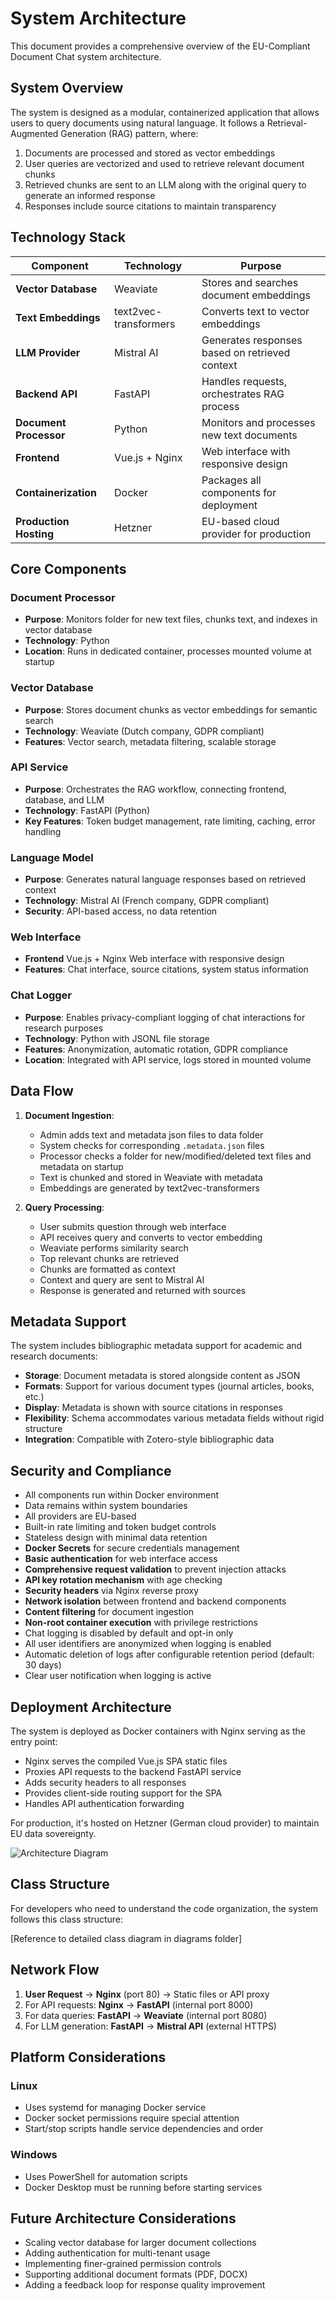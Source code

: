 # System Architecture

This document provides a comprehensive overview of the EU-Compliant Document Chat system architecture.

## System Overview

The system is designed as a modular, containerized application that allows users to query documents using natural language. It follows a Retrieval-Augmented Generation (RAG) pattern, where:

1. Documents are processed and stored as vector embeddings
2. User queries are vectorized and used to retrieve relevant document chunks
3. Retrieved chunks are sent to an LLM along with the original query to generate an informed response
4. Responses include source citations to maintain transparency

## Technology Stack

| Component | Technology | Purpose |
|-----------|------------|---------|
| **Vector Database** | Weaviate | Stores and searches document embeddings |
| **Text Embeddings** | text2vec-transformers | Converts text to vector embeddings |
| **LLM Provider** | Mistral AI | Generates responses based on retrieved context |
| **Backend API** | FastAPI | Handles requests, orchestrates RAG process |
| **Document Processor** | Python | Monitors and processes new text documents |
| **Frontend** | Vue.js + Nginx | Web interface with responsive design |
| **Containerization** | Docker | Packages all components for deployment |
| **Production Hosting** | Hetzner | EU-based cloud provider for production |

## Core Components

### Document Processor

- **Purpose**: Monitors folder for new text files, chunks text, and indexes in vector database
- **Technology**: Python
- **Location**: Runs in dedicated container, processes mounted volume at startup

### Vector Database

- **Purpose**: Stores document chunks as vector embeddings for semantic search
- **Technology**: Weaviate (Dutch company, GDPR compliant)
- **Features**: Vector search, metadata filtering, scalable storage

### API Service

- **Purpose**: Orchestrates the RAG workflow, connecting frontend, database, and LLM
- **Technology**: FastAPI (Python)
- **Key Features**: Token budget management, rate limiting, caching, error handling

### Language Model

- **Purpose**: Generates natural language responses based on retrieved context
- **Technology**: Mistral AI (French company, GDPR compliant)
- **Security**: API-based access, no data retention

### Web Interface

- **Frontend** Vue.js + Nginx Web interface with responsive design
- **Features**: Chat interface, source citations, system status information

### Chat Logger

- **Purpose**: Enables privacy-compliant logging of chat interactions for research purposes
- **Technology**: Python with JSONL file storage
- **Features**: Anonymization, automatic rotation, GDPR compliance
- **Location**: Integrated with API service, logs stored in mounted volume

## Data Flow

1. **Document Ingestion**:
   - Admin adds text and metadata json files to data folder
   - System checks for corresponding `.metadata.json` files
   - Processor checks a folder for new/modified/deleted text files and metadata on startup
   - Text is chunked and stored in Weaviate with metadata
   - Embeddings are generated by text2vec-transformers

2. **Query Processing**:
   - User submits question through web interface
   - API receives query and converts to vector embedding
   - Weaviate performs similarity search
   - Top relevant chunks are retrieved
   - Chunks are formatted as context
   - Context and query are sent to Mistral AI
   - Response is generated and returned with sources
   
## Metadata Support
The system includes bibliographic metadata support for academic and research documents:
   - **Storage**: Document metadata is stored alongside content as JSON
   - **Formats**: Support for various document types (journal articles, books, etc.)
   - **Display**: Metadata is shown with source citations in responses
   - **Flexibility**: Schema accommodates various metadata fields without rigid structure
   - **Integration**: Compatible with Zotero-style bibliographic data

## Security and Compliance

- All components run within Docker environment
- Data remains within system boundaries
- All providers are EU-based
- Built-in rate limiting and token budget controls
- Stateless design with minimal data retention
- **Docker Secrets** for secure credentials management
- **Basic authentication** for web interface access
- **Comprehensive request validation** to prevent injection attacks
- **API key rotation mechanism** with age checking
- **Security headers** via Nginx reverse proxy
- **Network isolation** between frontend and backend components
- **Content filtering** for document ingestion
- **Non-root container execution** with privilege restrictions
- Chat logging is disabled by default and opt-in only
- All user identifiers are anonymized when logging is enabled
- Automatic deletion of logs after configurable retention period (default: 30 days)
- Clear user notification when logging is active

## Deployment Architecture

The system is deployed as Docker containers with Nginx serving as the entry point:
- Nginx serves the compiled Vue.js SPA static files
- Proxies API requests to the backend FastAPI service
- Adds security headers to all responses
- Provides client-side routing support for the SPA
- Handles API authentication forwarding

For production, it's hosted on Hetzner (German cloud provider) to maintain EU data sovereignty.

![Architecture Diagram](diagrams/architecture-diagram.svg)

## Class Structure

For developers who need to understand the code organization, the system follows this class structure:

[Reference to detailed class diagram in diagrams folder]

## Network Flow

1. **User Request** → **Nginx** (port 80) → Static files or API proxy
2. For API requests: **Nginx** → **FastAPI** (internal port 8000)
3. For data queries: **FastAPI** → **Weaviate** (internal port 8080)
4. For LLM generation: **FastAPI** → **Mistral API** (external HTTPS)

## Platform Considerations

### Linux
- Uses systemd for managing Docker service
- Docker socket permissions require special attention
- Start/stop scripts handle service dependencies and order

### Windows
- Uses PowerShell for automation scripts
- Docker Desktop must be running before starting services

## Future Architecture Considerations

- Scaling vector database for larger document collections
- Adding authentication for multi-tenant usage
- Implementing finer-grained permission controls
- Supporting additional document formats (PDF, DOCX)
- Adding a feedback loop for response quality improvement